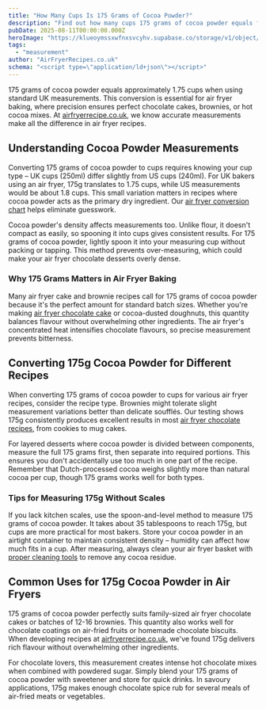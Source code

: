```yaml
---
title: "How Many Cups Is 175 Grams of Cocoa Powder?"
description: "Find out how many cups 175 grams of cocoa powder equals for perfect baking. Includes UK/US conversions and air fryer recipe tips for accurate measurements."
pubDate: 2025-08-11T00:00:00.000Z
heroImage: "https://klueoymssxwfnxsvcyhv.supabase.co/storage/v1/object/public/md/how-many-cups-is-175-grams-of-cocoa-powder-539ece1c.png"
tags:
  - "measurement"
author: "AirFryerRecipes.co.uk"
schema: "<script type=\"application/ld+json\"></script>"
---
```


<p>175 grams of cocoa powder equals approximately 1.75 cups when using standard UK measurements. This conversion is essential for air fryer baking, where precision ensures perfect chocolate cakes, brownies, or hot cocoa mixes. At <a href=https://www.airfryerrecipe.co.uk>airfryerrecipe.co.uk</a>, we know accurate measurements make all the difference in air fryer recipes.</p>

<h2>Understanding Cocoa Powder Measurements</h2>
<p>Converting 175 grams of cocoa powder to cups requires knowing your cup type – UK cups (250ml) differ slightly from US cups (240ml). For UK bakers using an air fryer, 175g translates to 1.75 cups, while US measurements would be about 1.8 cups. This small variation matters in recipes where cocoa powder acts as the primary dry ingredient. Our <a href=https://www.airfryerrecipe.co.uk/air-fryer-conversion-chart>air fryer conversion chart</a> helps eliminate guesswork.</p>
<p>Cocoa powder's density affects measurements too. Unlike flour, it doesn't compact as easily, so spooning it into cups gives consistent results. For 175 grams of cocoa powder, lightly spoon it into your measuring cup without packing or tapping. This method prevents over-measuring, which could make your air fryer chocolate desserts overly dense.</p>

<h3>Why 175 Grams Matters in Air Fryer Baking</h3>
<p>Many air fryer cake and brownie recipes call for 175 grams of cocoa powder because it's the perfect amount for standard batch sizes. Whether you're making <a href=https://www.airfryerrecipe.co.uk/recipe-category/cakes>air fryer chocolate cake</a> or cocoa-dusted doughnuts, this quantity balances flavour without overwhelming other ingredients. The air fryer's concentrated heat intensifies chocolate flavours, so precise measurement prevents bitterness.</p>

<h2>Converting 175g Cocoa Powder for Different Recipes</h2>
<p>When converting 175 grams of cocoa powder to cups for various air fryer recipes, consider the recipe type. Brownies might tolerate slight measurement variations better than delicate soufflés. Our testing shows 175g consistently produces excellent results in most <a href=https://www.airfryerrecipe.co.uk/recipes>air fryer chocolate recipes</a>, from cookies to mug cakes.</p>
<p>For layered desserts where cocoa powder is divided between components, measure the full 175 grams first, then separate into required portions. This ensures you don't accidentally use too much in one part of the recipe. Remember that Dutch-processed cocoa weighs slightly more than natural cocoa per cup, though 175 grams works well for both types.</p>

<h3>Tips for Measuring 175g Without Scales</h3>
<p>If you lack kitchen scales, use the spoon-and-level method to measure 175 grams of cocoa powder. It takes about 35 tablespoons to reach 175g, but cups are more practical for most bakers. Store your cocoa powder in an airtight container to maintain consistent density – humidity can affect how much fits in a cup. After measuring, always clean your air fryer basket with <a href=https://www.airfryerrecipe.co.uk/air-fryer-cleaner>proper cleaning tools</a> to remove any cocoa residue.</p>

<h2>Common Uses for 175g Cocoa Powder in Air Fryers</h2>
<p>175 grams of cocoa powder perfectly suits family-sized air fryer chocolate cakes or batches of 12-16 brownies. This quantity also works well for chocolate coatings on air-fried fruits or homemade chocolate biscuits. When developing recipes at <a href=https://www.airfryerrecipe.co.uk>airfryerrecipe.co.uk</a>, we've found 175g delivers rich flavour without overwhelming other ingredients.</p>
<p>For chocolate lovers, this measurement creates intense hot chocolate mixes when combined with powdered sugar. Simply blend your 175 grams of cocoa powder with sweetener and store for quick drinks. In savoury applications, 175g makes enough chocolate spice rub for several meals of air-fried meats or vegetables.</p>